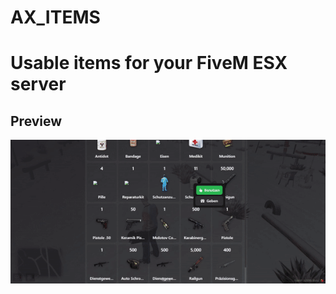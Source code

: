 # AX_ITEMS
# Usable items for your FiveM ESX server
## Preview
![](https://github.com/axdevelopment/ax_items/blob/main/preview.gif)
